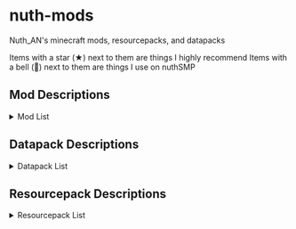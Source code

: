 # nuth-mods
Nuth_AN's minecraft mods, resourcepacks, and datapacks

Items with a star (★) next to them are things I highly recommend
Items with a bell (🔔) next to them are things I use on nuthSMP

## **Mod Descriptions**

<details>
<summary>Mod List</summary>

- advancementInfo
  - Tells the user what they need to do to accomplish an advancement

- axiom
  - Building mod I only use in creative worlds

- balm (library)

- betterBeaconPlacement
  - Places down the base of the beacon by right clicking on a beacon with the mineral block in your hand. Also can break all the blocks by breaking the beacon. Huge time saver

- ★betterF3
  - Improves F3 menu by color coding (highly customizable)

- ★betterStats
  - Makes the statistics screen look much prettier

- boatHUD
  - Adds a cool little HUD when riding a boat. Includes speed, gs experienced, and angle

- calcMod
  - Little calculator to calculate things such as amount of blocks needed for recipes, etc.

- 🔔carpetExtra
  - Adds some more cool carpet features

- 🔔carpetTIS
  - More carpet additions, notably large barrels

- ★🔔clothConfig (library)

- ★🔔clumps (performance)
  - Greatly decreases lag by clumping xp orbs together

- collective (library)

- ★continuity
  - Adds connected textures similar to OptiFine

- controlling (library)

- darkLoadingScreen
  - Makes the loading screen dark mode

- easierCrafting
  - Enables instant crafting without having to drag items to and fro

- eatingAnimation
  - Adds cool eating animations for most foods (sadly none for golden carrots)

- 🔔essential
  - Adds some useless cosmetics and allows hosting worlds for multiplayer with friends

- ★🔔fabricAPI (library)

- ★🔔carpet
  - Adds a ton of cool technical features. A tonnnnnn

- 🔔fabricLanguageKotlin (library)

- ★🔔indium (performance)
  - Sodium addon that improves rendering API

- inventoryHUD
  - Adds some neat little HUDs. Highly customizable

- ★iris
  - Best shader loader in existence

- ★itemScroller
  - Amazing mod that makes it way easier to move items around in the inventory

- kleeSlabs
  - Allows just breaking the top or bottom slab in a double slab

- ★lambDynamicLights
  - Adds dynamic lights. Ex: holding a torch actually gives off light

- ★litematica
  - Building mod to creat ghost outlines of your builds for easier building process in survival

- ★🔔lithium (performance)
  - Great optimization addon for fabric. Reduces tons of lag

- ★🔔maLiLib (library)

- ★miniHUD
  - Fantastic mod that adds a little HUD that can display whatever you want it to. Also implements some useful renderers. Highly customizable

- ★🔔modMenu
  - Adds a mod menu to help organize and configure mods in game

- NE
  - I have no clue what this mod does, but I think it's a dependency for some other mod

- ★noResourcePackWarnings
  - Removes the warning that a resource pack is from an older version

- ★🔔reesesSodiumOptions
  - Improves the GUI of the sodium mod's options

- searchables
  - Adds a search bar in the keybinds menu to help find conflicts

- ★🔔shulkerPlus
  - Allows you to label shulker boxes with an item. Great for organization

- ★🔔sodiumExtra (performance)
  - Adds some more features to sodium

- ★🔔sodium (performance)
  - The goat of performance mods

- ★stendhal
  - Adds the whole unicode library in the game GUI, allowing for symbols in signs, chat, etc.

- tweakermore
  - Adds some more tweakeroo features. I forgot what features, but they're probably cool

- ★tweakeroo
  - Allows for diagonal and offset block placement, orientation changes when placing, shulkerbox tooltips, freecam, and so much more. Highly customizable

- 🔔voiceChat
  - Adds a simple voice chat

- ★wiZoom
  - My favorite zoom mod. It's just the zoom from the Wurst hack client (which I've never used)

- yetAnotherConfigLib (library)

</details>

## **Datapack Descriptions**

<details>
<summary>Datapack List</summary>

- 🔔allMobHeads
  - Adds mob heads and player heads

- ★🔔antiGriefs
  - Stops endermen from picking up blocks and stops ghasts from breaking blocks

- 🔔armoredElytra
  - Drop an elytra and chestplate on an anvil to combine them

- ★🔔doubleShulkerShells
  - Shulkers always drop two shulker shells upon death

- ★🔔fastLeafDecay
  - Makes leaves decay very quickly

- 🔔vanillaTweaks
  - Allows for redying of stuff, dying sandstone to red sandstone, adds a bunch of shapeless recipes, makes blackstone function the same as cobble for recipes, you can make black dye from coal and charcoal, you can smelt rotten flesh into leather, unpack ice, unpack netherwart blocks, unpack wool into string, trapdoor recipe yields 12 instead of 2, stair recipe yields 8 instead of 4, and wood recipe yields 4 instead of 3

- 🔔villagerWorkstationHighlights
  - Helps find which villager is assigned to which workstation

</details>

## **Resourcepack Descriptions**

<details>

<summary>Resourcepack List</summary>

- cowTotem
  - A little texture I made that turns the totem of undying into a cute little cow

- nuthPaintings
  - I replaced all the paintings with my favorite funny images

- ★redstoneTweaks
  - Extremely splendid pack that makes redstone components much easier to read and tell what direction they're facing, as well as much more

- uniqueDiscs
  - Gives each music disc a unique texture

- betterEggs
  - Recolors eggs and turtle eggs

- colorfulCoral
  - Makes dead coral have a little hue of color in them

- consistentSigns
  - Makes hanging signs and normal signs be consistent

- livingDragon
  - Gives the dragon egg an animated texture like a heartbeat

- obsidianEnderChest
  - Retextures ender chest to resemble obsidian

- rainRevamp
  - Makes rain so much nicer and atmospheric

- shrimpDistinctPotions
  - Gives each potion a unique texture

- ★springFlowers
  - Gets some variation in the flowers

- vanillaTweaks
  - fixes bucket inconsistencies, item stitching, fixes dripleaf, makes leaves look nicer on fast graphics, removes fogs, fixes blaze textures, fixes decorated pot texture, gives axolotls a cute lil smile, adds a dark mode UI, fixes gamerule names to be the same as in the source code, makes wither hearts actually discernable, color indicates ping, makes particles less obtrusive, cleans up glass textures, cleans up scaffold texture, lowers the shield texture to see better when holding, removes the pumpkin effect when wearing a carved pumpkin, makes fire a shorter texture, indicates suspicious sand/gravel with an outline and infested blocks with a caution tape outline, gives banner patterns unique texture as an item, makes age25 kelp have flowers on it, makes sapling age2 taller, quiets villagers and nether portals, allows for different skin tones in villagers, shortens grass textures, wraps around grass, path, mycelium, and snow blocks, makes the savanna colors golden, makes log texture a little rounded, makes water clearer and easier to see through, gives iron golems some flower patterns on them, makes the xp bottle a splash potion texture, makes a golden helmet look like a crown, gives every dye a unique texture, makes shield banners HD, makes arrow tips colored like flint, makes moss carpets overhang, animates campfire item, adds variation in bookshelves, connects bookshelves, makes the spyglass useless, and makes the nether brighter
 
- timeToShweep
  - Changes phantoms voice to be Bdubs saying "Time to shweep!"

</details>
